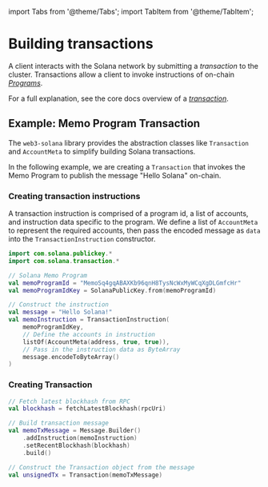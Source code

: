 import Tabs from '@theme/Tabs';
import TabItem from '@theme/TabItem';

# Building transactions

A client interacts with the Solana network by submitting a _transaction_ to the cluster. Transactions
allow a client to invoke instructions of on-chain [_Programs_](https://docs.solana.com/developing/intro/programs).

For a full explanation, see the core docs overview of a [_transaction_](https://docs.solana.com/developing/programming-model/transactions).

## Example: Memo Program Transaction

The `web3-solana` library provides the abstraction classes like `Transaction` and `AccountMeta` to simplify building Solana transactions.

In the following example, we are creating a `Transaction` that invokes the Memo Program to publish the message "Hello Solana" on-chain.

### Creating transaction instructions

A transaction instruction is comprised of a program id, a list of accounts, and instruction data specific to the program. We define a list of `AccountMeta` to represent the required accounts, then pass the encoded message as `data` into the `TransactionInstruction` constructor.

```kotlin
import com.solana.publickey.*
import com.solana.transaction.*

// Solana Memo Program
val memoProgramId = "MemoSq4gqABAXKb96qnH8TysNcWxMyWCqXgDLGmfcHr"
val memoProgramIdKey = SolanaPublicKey.from(memoProgramId)

// Construct the instruction
val message = "Hello Solana!"
val memoInstruction = TransactionInstruction(
    memoProgramIdKey,
    // Define the accounts in instruction
    listOf(AccountMeta(address, true, true)),
    // Pass in the instruction data as ByteArray
    message.encodeToByteArray()
)
```

### Creating Transaction

```kotlin
// Fetch latest blockhash from RPC
val blockhash = fetchLatestBlockhash(rpcUri)

// Build transaction message
val memoTxMessage = Message.Builder()
    .addInstruction(memoInstruction)
    .setRecentBlockhash(blockhash)
    .build()

// Construct the Transaction object from the message
val unsignedTx = Transaction(memoTxMessage)
```
